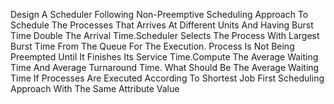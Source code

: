 Design A Scheduler Following Non-Preemptive Scheduling Approach To Schedule  	The Processes That Arrives At Different Units And Having Burst Time Double  	The Arrival Time.Scheduler Selects The Process With Largest Burst Time From 	The Queue For The Execution. Process Is Not Being Preempted Until It Finishes 	Its Service Time.Compute The Average Waiting Time And Average Turnaround Time.      What Should Be The Average Waiting Time If Processes Are Executed According     To Shortest Job First Scheduling Approach With The Same Attribute Value
